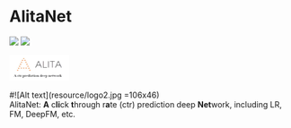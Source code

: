# AlitaNet
![](https://img.shields.io/badge/language-python-blue.svg)
![](https://img.shields.io/badge/license-MIT-000000.svg)  

<p>
	<img src="resource/logo2.jpg" alt="Sample"  width="106" height="46">
</p>

#![Alt text](resource/logo2.jpg =106x46)  
AlitaNet: **A** c**li**ck **t**hrough r**a**te (ctr) prediction deep **Net**work, including LR, FM, DeepFM, etc.   
